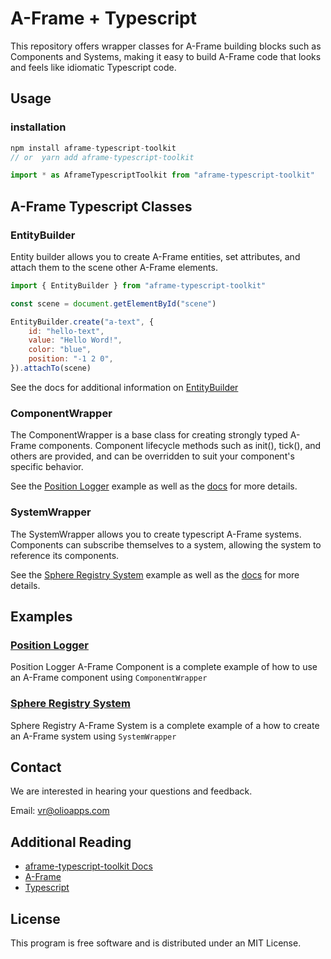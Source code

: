 # A-Frame + Typescript

This repository offers wrapper classes for A-Frame building blocks such as Components and Systems, making it easy to build A-Frame code that looks and feels like idiomatic Typescript code.

## Usage

### installation
```javascript
npm install aframe-typescript-toolkit 
// or  yarn add aframe-typescript-toolkit
```

```javascript 
import * as AframeTypescriptToolkit from "aframe-typescript-toolkit"
```

## A-Frame Typescript Classes 

### EntityBuilder
Entity builder allows you to create A-Frame entities, set attributes, and attach them to the scene other A-Frame elements. 
```javascript
import { EntityBuilder } from "aframe-typescript-toolkit"

const scene = document.getElementById("scene")

EntityBuilder.create("a-text", {
    id: "hello-text",
    value: "Hello Word!",
    color: "blue",
    position: "-1 2 0",
}).attachTo(scene)
```
See the docs for additional information on [EntityBuilder](https://cdn.rawgit.com/olioapps/aframe-typescript-toolkit/199aa562/dist/docs/classes/_entity_builder_.entitybuilder.html)

### ComponentWrapper
The ComponentWrapper is a base class for creating strongly typed A-Frame components. Component lifecycle methods such as init(), tick(), and others are provided, and can be overridden to suit your component's specific behavior.

See the [Position Logger](https://github.com/olioapps/aframe-typescript-toolkit/tree/master/examples/position_logger_component) example as well as the [docs](https://cdn.rawgit.com/olioapps/aframe-typescript-toolkit/199aa562/dist/docs/classes/_aframe_wrapper_.componentwrapper.html) for more details. 

### SystemWrapper
The SystemWrapper allows you to create typescript A-Frame systems. Components can subscribe themselves to a system, allowing the system to reference its components.

See the [Sphere Registry System](https://github.com/olioapps/aframe-typescript-toolkit/tree/master/examples/sphere_registry_system) example as well as the [docs](https://cdn.rawgit.com/olioapps/aframe-typescript-toolkit/199aa562/dist/docs/classes/_aframe_wrapper_.systemwrapper.html) for more details. 

## Examples 
### [Position Logger](https://github.com/olioapps/aframe-typescript-toolkit/tree/master/examples/position_logger_component)
Position Logger A-Frame Component is a complete example of how to use an A-Frame component using `ComponentWrapper`


### [Sphere Registry System](https://github.com/olioapps/aframe-typescript-toolkit/tree/master/examples/sphere_registry_system)
 Sphere Registry A-Frame System is a complete example of a how to create an A-Frame system using `SystemWrapper`

## Contact
We are interested in hearing your questions and feedback.

Email: [vr@olioapps.com](vr@olioapps.com)

## Additional Reading 
- [aframe-typescript-toolkit Docs](https://cdn.rawgit.com/olioapps/aframe-typescript-toolkit/199aa562/dist/docs/index.html)
- [A-Frame](https://aframe.io/)
- [Typescript](https://www.typescriptlang.org/docs/home.html)

## License
This program is free software and is distributed under an MIT License.
